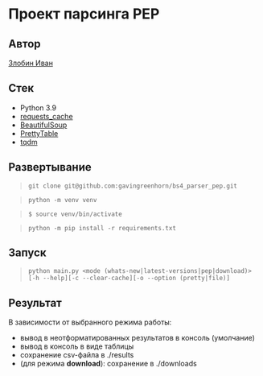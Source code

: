 # Проект парсинга PEP
## Автор
[Злобин Иван](https://github.com/gavingreenhorn)
## Стек
- Python 3.9
- [requests_cache](https://pypi.org/project/requests-cache/)
- [BeautifulSoup](https://www.crummy.com/software/BeautifulSoup/)
- [PrettyTable](https://pypi.org/project/prettytable/)
- [tqdm](https://github.com/tqdm/tqdm)
## Развертывание
>`git clone git@github.com:gavingreenhorn/bs4_parser_pep.git`

>`python -m venv venv`

>`$ source venv/bin/activate`

>`python -m pip install -r requirements.txt`
## Запуск
>`python main.py <mode (whats-new|latest-versions|pep|download)> [-h --help][-c --clear-cache][-o --option (pretty|file)]`
## Результат
В зависимости от выбранного режима работы:
- вывод в неотформатированных результатов в консоль (умолчание)
- вывод в консоль в виде таблицы
- сохранение csv-файла в ./results
- (для режима **download**): сохранение в ./downloads


